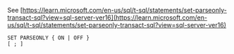 See [https://learn.microsoft.com/en-us/sql/t-sql/statements/set-parseonly-transact-sql?view=sql-server-ver16](https://learn.microsoft.com/en-us/sql/t-sql/statements/set-parseonly-transact-sql?view=sql-server-ver16)
```
SET PARSEONLY { ON | OFF }
[ ; ]
```
